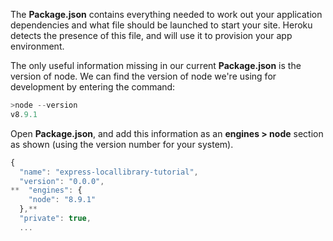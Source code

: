 The **Package.json** contains everything needed to work out your application dependencies and what file should be launched to start your site. Heroku detects the presence of this file, and will use it to provision your app environment.

The only useful information missing in our current **Package.json** is the version of node. We can find the version of node we're using for development by entering the command:
    
```js    
>node --version
v8.9.1
```

Open **Package.json**, and add this information as an **engines > node** section as shown (using the version number for your system).
    
```js    
{
  "name": "express-locallibrary-tutorial",
  "version": "0.0.0",
**  "engines": {
    "node": "8.9.1"
  },**
  "private": true,
  ...
```    
